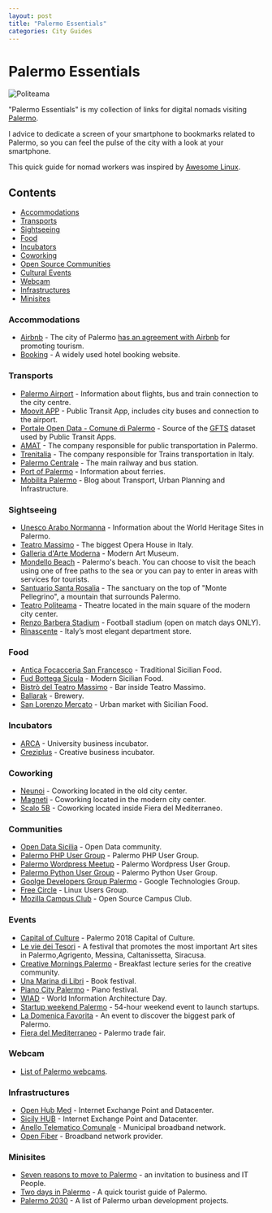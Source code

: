 ```yaml
---
layout: post
title: "Palermo Essentials"
categories: City Guides
---
```


# Palermo Essentials

![Politeama](https://raw.githubusercontent.com/marcofromsicily/blog/master/images/politeama.jpg)

"Palermo Essentials" is my collection of links for digital nomads visiting [Palermo](https://www.comune.palermo.it/).

I advice to dedicate a screen of your smartphone to bookmarks related to Palermo, so you can feel the pulse of the city with a look at your smartphone.

This quick guide for nomad workers was inspired by [Awesome Linux](https://github.com/madbob/awesome-linux-dev).


## Contents

* [Accommodations](#accommodations)
* [Transports](#transports)
* [Sightseeing](#sightseeing)
* [Food](#food)
* [Incubators](#incubators)
* [Coworking](#coworking)
* [Open Source Communities](#communities)
* [Cultural Events](#events)  
* [Webcam](#webcam)
* [Infrastructures](#infrastructures)
* [Minisites](#minisites)



### Accommodations

* [Airbnb](https://www.airbnb.it/rooms/27190965?s=51) - The city of Palermo [has an agreement with Airbnb](https://www.comune.palermo.it/noticext.php?id=17283) for promoting tourism.
* [Booking](https://www.booking.com/) - A widely used hotel booking website.

### Transports

* [Palermo Airport](http://www.gesap.it/) - Information about flights, bus and train connection to the city centre.
* [Moovit APP](https://www.moovitapp.com/) - Public Transit App, includes city buses and connection to the airport.
* [Portale Open Data - Comune di Palermo](https://opendata.comune.palermo.it/) - Source of the [GFTS](https://en.wikipedia.org/wiki/General_Transit_Feed_Specification) dataset used by Public Transit Apps.
* [AMAT](http://amat.pa.it/) - The company responsible for public transportation in Palermo.
* [Trenitalia](http://www.trenitalia.com/) -  The company responsible for Trains transportation in Italy.
* [Palermo Centrale](http://www.palermocentrale.it/) -  The main railway and bus station.
* [Port of Palermo](http://www.portpalermo.it/) - Information about ferries.
* [Mobilita Palermo](http://palermo.mobilita.org/) - Blog about Transport, Urban Planning and Infrastructure.


### Sightseeing

* [Unesco Arabo Normanna](http://arabonormannaunesco.it/) - Information about the World Heritage Sites in Palermo.
* [Teatro Massimo](http://www.teatromassimo.it/) - The biggest Opera House in Italy.
* [Galleria d'Arte Moderna](http://www.gampalermo.it/) - Modern Art Museum.
* [Mondello Beach](http://www.mondellomare.it/) - Palermo's beach. You can choose to visit the beach using one of free paths to the sea or you can pay to enter in areas with services for tourists.
* [Santuario Santa Rosalia](http://www.santuariosantarosalia.it/) - The sanctuary on the top of "Monte Pellegrino", a mountain that surrounds Palermo.
* [Teatro Politeama](http://www.orchestrasinfonicasiciliana.it/) - Theatre located in the main square of the modern city center.
* [Renzo Barbera Stadium](http://palermocalcio.it/) - Football stadium (open on match days ONLY).
* [Rinascente](https://www.rinascente.it/) - Italy’s most elegant department store.

### Food

* [Antica Focacceria San Francesco](http://mobile.anticafocacceria.it) - Traditional Sicilian Food.
* [Fud Bottega Sicula](http://www.fud.it/) - Modern Sicilian Food.
* [Bistrò del Teatro Massimo](https://www.facebook.com/bistrodelteatromassimo/) - Bar inside Teatro Massimo.
* [Ballarak](https://www.facebook.com/ballarak/) - Brewery.
* [San Lorenzo Mercato](http://www.sanlorenzomercato.it/) - Urban market with Sicilian Food.

### Incubators

* [ARCA](http://www.consorzioarca.it/) - University business incubator.
* [Creziplus](https://www.creziplus.it/) - Creative business incubator.

### Coworking

* [Neunoi](http://www.neunoi.it/) - Coworking located in the old city center.
* [Magneti](http://www.magnetico.work/) - Coworking located in the modern city center.
* [Scalo 5B](https://www.scalo5b.com/) - Coworking located inside Fiera del Mediterraneo.

### Communities

* [Open Data Sicilia](http://opendatasicilia.it/) - Open Data community.
* [Palermo PHP User Group](http://palermo.grusp.org/) - Palermo PHP User Group.
* [Palermo Wordpress Meetup](https://www.meetup.com/it-IT/Palermo-WordPress-Meetup/) - Palermo Wordpress User Group.
* [Palermo Python User Group](https://www.facebook.com/groups/pythonuserspalermo/?fref=ts) - Palermo Python User Group.
* [Goolge Developers Group Palermo](https://sites.google.com/site/palermogtug/) - Google Technologies Group.
* [Free Circle](https://www.thefreecircle.org/) - Linux Users Group.
* [Mozilla Campus Club](https://www.facebook.com/mccpalermo/) - Open Source Campus Club.

### Events

* [Capital of Culture](http://www.palermocapitalecultura.it/) - Palermo 2018 Capital of Culture.
* [Le vie dei Tesori](http://www.leviedeitesori.com/) - A festival that promotes the most important Art sites in Palermo,Agrigento, Messina, Caltanissetta, Siracusa.
* [Creative Mornings Palermo](https://creativemornings.com/cities/pmo) - Breakfast lecture series for the creative community.
* [Una Marina di Libri](http://unamarinadilibri.it/) - Book festival.
* [Piano City Palermo](http://www.pianocitypalermo.it/) - Piano festival.
* [WIAD](http://www.wiadpalermo.com/) - World Information Architecture Day.
* [Startup weekend Palermo](https://startupweekend.org/) - 54-hour weekend event to launch startups.
* [La Domenica Favorita](http://www.ladomenicafavorita.com/) - An event to discover the biggest park of Palermo.
* [Fiera del Mediterraneo](https://www.medifiere.it/) - Palermo trade fair.

### Webcam

* [List of Palermo webcams](https://www.skylinewebcams.com/it/webcam/italia/sicilia/palermo.html).


### Infrastructures

* [Open Hub Med](https://www.openhubmed.it/) - Internet Exchange Point and Datacenter.
* [Sicily HUB](http://www.tisparkle.com/default.aspx?idPage=2509) - Internet Exchange Point and Datacenter.
* [Anello Telematico Comunale](https://umap.openstreetmap.fr/it/map/anello-telematico-comunale-palermo_71124#13/38.1381/13.3880) - Municipal broadband network.
* [Open Fiber](http://openfiber.it/) - Broadband network provider.


### Minisites

* [Seven reasons to move to Palermo](http://www.marcolombardo.com/movetopalermo/) - an invitation to business and IT People.
* [Two days in Palermo](http://www.marcolombardo.com/twodaysinpalermo/) - A quick tourist guide of Palermo.
* [Palermo 2030](http://www.marcolombardo.com/blog/city/guides/2018/06/15/palermo-2030.html) - A list of Palermo urban development projects.
